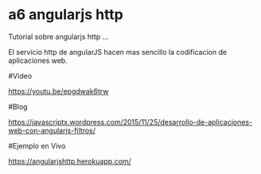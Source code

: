 # a6 angularjs http

Tutorial sobre angularjs http ... 

El servicio http de angularJS hacen mas sencillo la codificacion de aplicaciones web.

#Video 

https://youtu.be/epgdwak6trw

#Blog

https://javascriptx.wordpress.com/2015/11/25/desarrollo-de-aplicaciones-web-con-angularjs-filtros/

#Ejemplo en Vivo

https://angularjshttp.herokuapp.com/